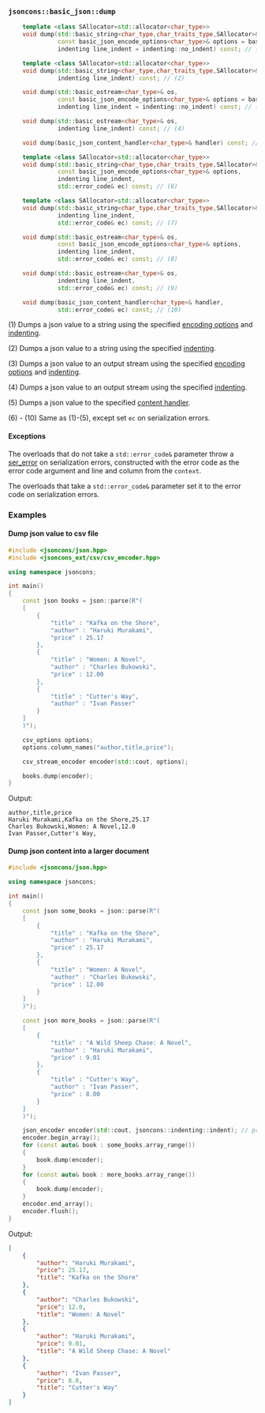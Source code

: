 ### `jsoncons::basic_json::dump`

```c++
    template <class SAllocator=std::allocator<char_type>>
    void dump(std::basic_string<char_type,char_traits_type,SAllocator>& s,
              const basic_json_encode_options<char_type>& options = basic_json_encode_options<char_type>(), 
              indenting line_indent = indenting::no_indent) const; // (1)

    template <class SAllocator=std::allocator<char_type>>
    void dump(std::basic_string<char_type,char_traits_type,SAllocator>& s, 
              indenting line_indent) const; // (2)

    void dump(std::basic_ostream<char_type>& os, 
              const basic_json_encode_options<char_type>& options = basic_json_encode_options<char_type>(), 
              indenting line_indent = indenting::no_indent) const; // (3)

    void dump(std::basic_ostream<char_type>& os, 
              indenting line_indent) const; // (4)

    void dump(basic_json_content_handler<char_type>& handler) const; // (5)

    template <class SAllocator=std::allocator<char_type>>
    void dump(std::basic_string<char_type,char_traits_type,SAllocator>& s,
              const basic_json_encode_options<char_type>& options, 
              indenting line_indent,
              std::error_code& ec) const; // (6)

    template <class SAllocator=std::allocator<char_type>>
    void dump(std::basic_string<char_type,char_traits_type,SAllocator>& s, 
              indenting line_indent,
              std::error_code& ec) const; // (7)

    void dump(std::basic_ostream<char_type>& os, 
              const basic_json_encode_options<char_type>& options, 
              indenting line_indent,
              std::error_code& ec) const; // (8)

    void dump(std::basic_ostream<char_type>& os, 
              indenting line_indent,
              std::error_code& ec) const; // (9)

    void dump(basic_json_content_handler<char_type>& handler, 
              std::error_code& ec) const; // (10)
```

(1) Dumps a json value to a string using the specified [encoding options](../basic_json_options.md)
    and [indenting](../indenting.md).

(2) Dumps a json value to a string using the specified [indenting](../indenting.md).

(3) Dumps a json value to an output stream using the specified [encoding options](../basic_json_options.md)
    and [indenting](../indenting.md).

(4) Dumps a json value to an output stream using the specified [indenting](../indenting.md).

(5) Dumps a json value to the specified [content handler](../basic_json_content_handler.md).

(6) - (10) Same as (1)-(5), except set `ec` on serialization errors. 

#### Exceptions

The overloads that do not take a `std::error_code&` parameter throw a
[ser_error](ser_error.md) on serialization errors, constructed with the error code as the error code argument
and line and column from the `context`. 

The overloads that take a `std::error_code&` parameter set it to the error code on serialization errors.

### Examples

#### Dump json value to csv file

```c++
#include <jsoncons/json.hpp>
#include <jsoncons_ext/csv/csv_encoder.hpp>

using namespace jsoncons;

int main()
{
    const json books = json::parse(R"(
    [
        {
            "title" : "Kafka on the Shore",
            "author" : "Haruki Murakami",
            "price" : 25.17
        },
        {
            "title" : "Women: A Novel",
            "author" : "Charles Bukowski",
            "price" : 12.00
        },
        {
            "title" : "Cutter's Way",
            "author" : "Ivan Passer"
        }
    ]
    )");

    csv_options options;
    options.column_names("author,title,price");

    csv_stream_encoder encoder(std::cout, options);

    books.dump(encoder);
}
```

Output:

```csv
author,title,price
Haruki Murakami,Kafka on the Shore,25.17
Charles Bukowski,Women: A Novel,12.0
Ivan Passer,Cutter's Way,
```

#### Dump json content into a larger document

```c++
#include <jsoncons/json.hpp>

using namespace jsoncons;

int main()
{
    const json some_books = json::parse(R"(
    [
        {
            "title" : "Kafka on the Shore",
            "author" : "Haruki Murakami",
            "price" : 25.17
        },
        {
            "title" : "Women: A Novel",
            "author" : "Charles Bukowski",
            "price" : 12.00
        }
    ]
    )");

    const json more_books = json::parse(R"(
    [
        {
            "title" : "A Wild Sheep Chase: A Novel",
            "author" : "Haruki Murakami",
            "price" : 9.01
        },
        {
            "title" : "Cutter's Way",
            "author" : "Ivan Passer",
            "price" : 8.00
        }
    ]
    )");

    json_encoder encoder(std::cout, jsoncons::indenting::indent); // pretty print
    encoder.begin_array();
    for (const auto& book : some_books.array_range())
    {
        book.dump(encoder);
    }
    for (const auto& book : more_books.array_range())
    {
        book.dump(encoder);
    }
    encoder.end_array();
    encoder.flush();
}
```

Output:

```json
[
    {
        "author": "Haruki Murakami",
        "price": 25.17,
        "title": "Kafka on the Shore"
    },
    {
        "author": "Charles Bukowski",
        "price": 12.0,
        "title": "Women: A Novel"
    },
    {
        "author": "Haruki Murakami",
        "price": 9.01,
        "title": "A Wild Sheep Chase: A Novel"
    },
    {
        "author": "Ivan Passer",
        "price": 8.0,
        "title": "Cutter's Way"
    }
]
```
